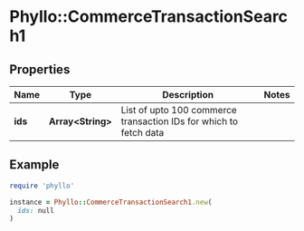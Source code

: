 # Phyllo::CommerceTransactionSearch1

## Properties

| Name | Type | Description | Notes |
| ---- | ---- | ----------- | ----- |
| **ids** | **Array&lt;String&gt;** | List of upto 100 commerce transaction IDs for which to fetch data |  |

## Example

```ruby
require 'phyllo'

instance = Phyllo::CommerceTransactionSearch1.new(
  ids: null
)
```

